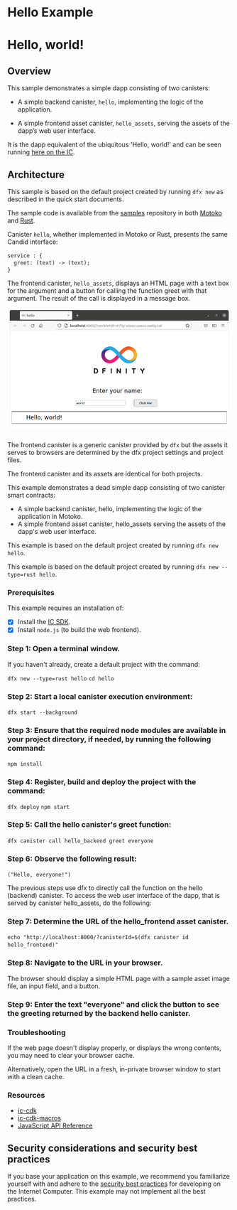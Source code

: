 # Hello Example

# Hello, world!

## Overview 
This sample demonstrates a simple dapp consisting of two canisters:

-   A simple backend canister, `hello`, implementing the logic of the application.

-   A simple frontend asset canister, `hello_assets`, serving the assets of the dapp’s web user interface.

It is the dapp equivalent of the ubiquitous 'Hello, world!' and can be seen running [here on the IC](https://6lqbm-ryaaa-aaaai-qibsa-cai.ic0.app/).

## Architecture

This sample is based on the default project created by running `dfx new` as described in the quick start documents.

The sample code is available from the [samples](https://github.com/dfinity/examples) repository in both [Motoko](https://github.com/dfinity/examples/tree/master/motoko/hello) and [Rust](https://github.com/dfinity/examples/tree/master/rust/hello).

Canister `hello`, whether implemented in Motoko or Rust, presents the same Candid interface:

    service : {
      greet: (text) -> (text);
    }

The frontend canister, `hello_assets`, displays an HTML page with a text box for the argument and a button for calling the function greet with that argument. The result of the call is displayed in a message box.

![hello frontend](_attachments/hello.png)

The frontend canister is a generic canister provided by `dfx` but the assets it serves to browsers are determined by the dfx project settings and project files.

The frontend canister and its assets are identical for both projects.

This example demonstrates a dead simple dapp consisting of two canister smart contracts:

- A simple backend canister, hello, implementing the logic of the application in Motoko.
- A simple frontend asset canister, hello_assets serving the assets of the dapp's web user interface.

This example is based on the default project created by running `dfx new hello`.

This example is based on the default project created by running `dfx new --type=rust hello`.

### Prerequisites 
This example requires an installation of:
- [x] Install the [IC SDK](https://internetcomputer.org/docs/current/developer-docs/setup/install/index.mdx).
- [x] Install `node.js` (to build the web frontend).

 ### Step 1: Open a terminal window.

If you haven't already, create a default project with the command:

`dfx new --type=rust hello`
`cd hello`

 ### Step 2: Start a local canister execution environment:

`dfx start --background`

 ### Step 3: Ensure that the required node modules are available in your project directory, if needed, by running the following command:

`npm install`

 ### Step 4: Register, build and deploy the project with the command:

`dfx deploy`
`npm start`

 ### Step 5: Call the hello canister's greet function:

`dfx canister call hello_backend greet everyone`

 ### Step 6: Observe the following result:

`("Hello, everyone!")`

The previous steps use dfx to directly call the function on the hello (backend) canister. To access the web user interface of the dapp, that is served by canister hello_assets, do the following:

 ### Step 7: Determine the URL of the hello_frontend asset canister.

`echo "http://localhost:8000/?canisterId=$(dfx canister id hello_frontend)"`

 ### Step 8: Navigate to the URL in your browser.
The browser should display a simple HTML page with a sample asset image file, an input field, and a button.

 ### Step 9: Enter the text "everyone" and click the button to see the greeting returned by the backend hello canister.

### Troubleshooting
If the web page doesn't display properly, or displays the wrong contents, you may need to clear your browser cache.

Alternatively, open the URL in a fresh, in-private browser window to start with a clean cache.

### Resources
- [ic-cdk](https://docs.rs/ic-cdk/latest/ic_cdk/)
- [ic-cdk-macros](https://docs.rs/ic-cdk-macros)
- [JavaScript API Reference](https://erxue-5aaaa-aaaab-qaagq-cai.ic0.app/)


## Security considerations and security best practices

If you base your application on this example, we recommend you familiarize yourself with and adhere to the [security best practices](https://internetcomputer.org/docs/current/references/security/) for developing on the Internet Computer. This example may not implement all the best practices.

